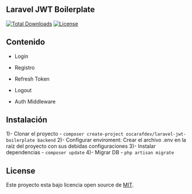 ## Laravel JWT Boilerplate
[![Total Downloads](https://poser.pugx.org/oscarafdev/laravel-jwt-boilerplate/downloads)](//packagist.org/packages/oscarafdev/laravel-jwt-boilerplate)
[![License](https://poser.pugx.org/oscarafdev/laravel-jwt-boilerplate/license)](//packagist.org/packages/oscarafdev/laravel-jwt-boilerplate)
## Contenido

- Login
- Registro
- Refresh Token
- Logout

- Auth Middleware

## Instalación

1)- Clonar el proyecto - `composer create-project oscarafdev/laravel-jwt-boilerplate backend`
2)- Configurar enviroment: Crear el archivo .env en la raíz del proyecto con sus debidas configuraciones
3)- Instalar dependencias - `composer update`
4)- Migrar DB - `php artisan migrate`

## License

Este proyecto esta bajo licencia open source de [MIT](https://opensource.org/licenses/MIT).
